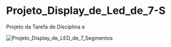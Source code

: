 # Projeto_Display_de_Led_de_7-S
Projeto da Tarefa de Disciplina e

![Projeto_Display_de_LED_de_7_Segmentos](https://github.com/user-attachments/assets/9eec8055-4d3a-4ee0-8d12-18627fa1eed5)
